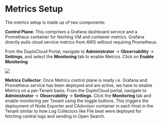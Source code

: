 # Metrics Setup

The metrics setup is made up of two components:

**Control Plane:** This comprises a Grafana dashboard service and a Prometheus container for fetching VM and container metrics. Grafana directly pulls cloud service metrics from AWS without requiring Prometheus.&#x20;

&#x20;From the DuploCloud Portal, navigate to **Administrator** -> **Observability** -> **Settings**, and select the **Monitoring** tab to enable Metrics. Click on **Enable Monitoring**.&#x20;

![](<../../.gitbook/assets/image (21) (1).png>)

**Metrics Collector**: Once Metrics control plane is ready i.e. Grafana and Prometheus service has been deployed and are active, we have to enable Metrics on a per-Tenant basis. From the DuploCloud portal, navigate to **Administrator** -> **Observability** -> **Settings**. Click the **Monitoring** tab and enable monitoring per Tenant using the toggle buttons. This triggers the deployment of Node Exporter and CAdvvisor container in each Host in the Tenant similar to how Log Collectors like File beat were deployed for fetching central logs and sending to Open Search.&#x20;
